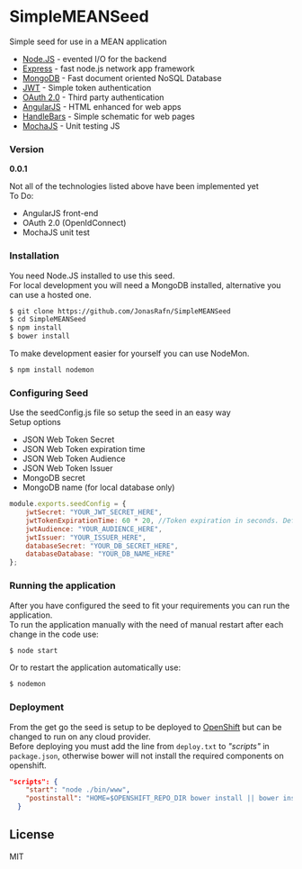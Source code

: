 # SimpleMEANSeed

Simple seed for use in a MEAN application   
- [Node.JS] - evented I/O for the backend
- [Express] - fast node.js network app framework
- [MongoDB] - Fast document oriented NoSQL Database
- [JWT] - Simple token authentication
- [OAuth 2.0] - Third party authentication
- [AngularJS] - HTML enhanced for web apps
- [HandleBars] - Simple schematic for web pages
- [MochaJS] - Unit testing JS


### Version
**0.0.1**  

Not all of the technologies listed above have been implemented yet  
To Do:
- AngularJS front-end 
- OAuth 2.0 (OpenIdConnect)
- MochaJS unit test

### Installation

You need Node.JS installed to use this seed.  
For local development you will need a MongoDB installed, alternative you can use a hosted one.  

```sh
$ git clone https://github.com/JonasRafn/SimpleMEANSeed
$ cd SimpleMEANSeed
$ npm install
$ bower install
```
To make development easier for yourself you can use NodeMon.
```sh
$ npm install nodemon
```

### Configuring Seed
Use the seedConfig.js file so setup the seed in an easy way  
Setup options
- JSON Web Token Secret
- JSON Web Token expiration time
- JSON Web Token Audience
- JSON Web Token Issuer
- MongoDB secret
- MongoDB name (for local database only)
```javascript
module.exports.seedConfig = {
    jwtSecret: "YOUR_JWT_SECRET_HERE",
    jwtTokenExpirationTime: 60 * 20, //Token expiration in seconds. Default 20 minutes
    jwtAudience: "YOUR_AUDIENCE_HERE",
    jwtIssuer: "YOUR_ISSUER_HERE",
    databaseSecret: "YOUR_DB_SECRET_HERE",
    databaseDatabase: "YOUR_DB_NAME_HERE"
};
```

### Running the application
After you have configured the seed to fit your requirements you can run the application.   
To run the application manually with the need of manual restart after each change in the code use:
```sh
$ node start 
```
Or to restart the application automatically use:
```sh
$ nodemon 
```

### Deployment
From the get go the seed is setup to be deployed to [OpenShift] but can be changed to run on any cloud provider.  
Before deploying you must add the line from `deploy.txt` to *"scripts"* in `package.json`, otherwise bower will not install the required components on openshift.
```json
"scripts": {
    "start": "node ./bin/www",
	"postinstall": "HOME=$OPENSHIFT_REPO_DIR bower install || bower install"
  }
```

License
----
MIT


[express]: <http://expressjs.com>
[AngularJS]: <http://angularjs.org>
[Node.JS]: <http://nodejs.org>
[MongoDB]: <https://www.mongodb.org/>
[JWT]: <https://jwt.io/>
[HandleBars]: <http://handlebarsjs.com/>
[OAuth 2.0]: <http://oauth.net/2/>
[MochaJS]: <https://mochajs.org/>
[OpenShift]: <https://www.openshift.com/>
